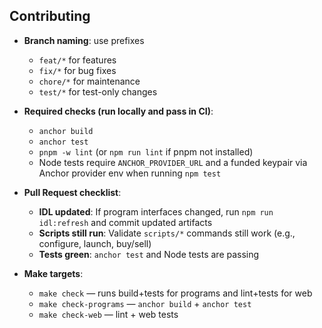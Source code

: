 ## Contributing

- **Branch naming**: use prefixes
  - `feat/*` for features
  - `fix/*` for bug fixes
  - `chore/*` for maintenance
  - `test/*` for test-only changes

- **Required checks (run locally and pass in CI)**:
  - `anchor build`
  - `anchor test`
  - `pnpm -w lint` (or `npm run lint` if pnpm not installed)
  - Node tests require `ANCHOR_PROVIDER_URL` and a funded keypair via Anchor provider env when running `npm test`

- **Pull Request checklist**:
  - **IDL updated**: If program interfaces changed, run `npm run idl:refresh` and commit updated artifacts
  - **Scripts still run**: Validate `scripts/*` commands still work (e.g., configure, launch, buy/sell)
  - **Tests green**: `anchor test` and Node tests are passing

- **Make targets**:
  - `make check` — runs build+tests for programs and lint+tests for web
  - `make check-programs` — `anchor build` + `anchor test`
  - `make check-web` — lint + web tests
